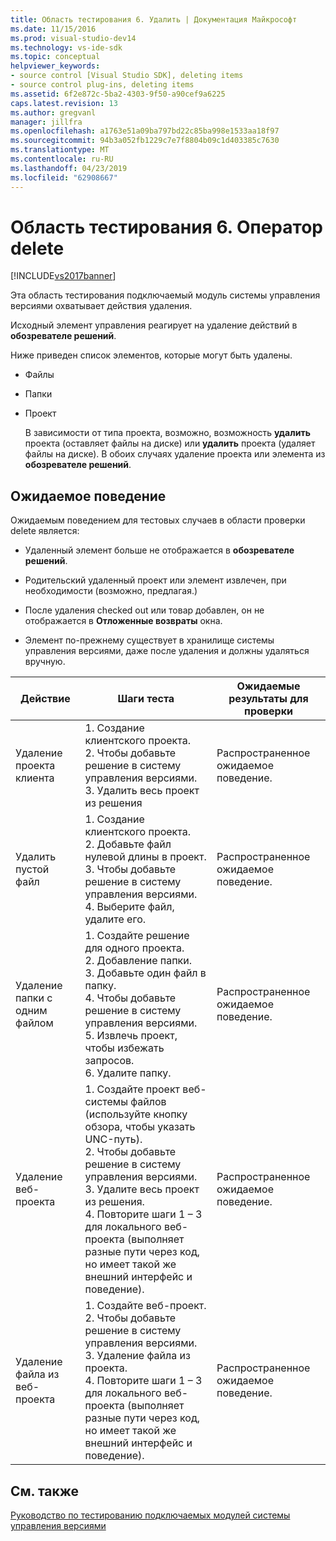 ```yaml
---
title: Область тестирования 6. Удалить | Документация Майкрософт
ms.date: 11/15/2016
ms.prod: visual-studio-dev14
ms.technology: vs-ide-sdk
ms.topic: conceptual
helpviewer_keywords:
- source control [Visual Studio SDK], deleting items
- source control plug-ins, deleting items
ms.assetid: 6f2e872c-5ba2-4303-9f50-a90cef9a6225
caps.latest.revision: 13
ms.author: gregvanl
manager: jillfra
ms.openlocfilehash: a1763e51a09ba797bd22c85ba998e1533aa18f97
ms.sourcegitcommit: 94b3a052fb1229c7e7f8804b09c1d403385c7630
ms.translationtype: MT
ms.contentlocale: ru-RU
ms.lasthandoff: 04/23/2019
ms.locfileid: "62908667"
---
```

# <a name="test-area-6-delete"></a>Область тестирования 6. Оператор delete
[!INCLUDE[vs2017banner](../../includes/vs2017banner.md)]

Эта область тестирования подключаемый модуль системы управления версиями охватывает действия удаления.  
  
 Исходный элемент управления реагирует на удаление действий в **обозревателе решений**.  
  
 Ниже приведен список элементов, которые могут быть удалены.  
  
- Файлы  
  
- Папки  
  
- Проект  
  
  В зависимости от типа проекта, возможно, возможность **удалить** проекта (оставляет файлы на диске) или **удалить** проекта (удаляет файлы на диске). В обоих случаях удаление проекта или элемента из **обозревателе решений**.  
  
## <a name="expected-behavior"></a>Ожидаемое поведение  
 Ожидаемым поведением для тестовых случаев в области проверки delete является:  
  
- Удаленный элемент больше не отображается в **обозревателе решений**.  
  
- Родительский удаленный проект или элемент извлечен, при необходимости (возможно, предлагая.)  
  
- После удаления checked out или товар добавлен, он не отображается в **Отложенные возвраты** окна.  
  
- Элемент по-прежнему существует в хранилище системы управления версиями, даже после удаления и должны удаляться вручную.  
  
|Действие|Шаги теста|Ожидаемые результаты для проверки|  
|------------|----------------|--------------------------------|  
|Удаление проекта клиента|1.  Создание клиентского проекта.<br />2.  Чтобы добавьте решение в систему управления версиями.<br />3.  Удалить весь проект из решения|Распространенное ожидаемое поведение.|  
|Удалить пустой файл|1.  Создание клиентского проекта.<br />2.  Добавьте файл нулевой длины в проект.<br />3.  Чтобы добавьте решение в систему управления версиями.<br />4.  Выберите файл, удалите его.|Распространенное ожидаемое поведение.|  
|Удаление папки с одним файлом|1.  Создайте решение для одного проекта.<br />2.  Добавление папки.<br />3.  Добавьте один файл в папку.<br />4.  Чтобы добавьте решение в систему управления версиями.<br />5.  Извлечь проект, чтобы избежать запросов.<br />6.  Удалите папку.|Распространенное ожидаемое поведение.|  
|Удаление веб-проекта|1.  Создайте проект веб-системы файлов (используйте кнопку обзора, чтобы указать UNC-путь).<br />2.  Чтобы добавьте решение в систему управления версиями.<br />3.  Удалите весь проект из решения.<br />4.  Повторите шаги 1 – 3 для локального веб-проекта (выполняет разные пути через код, но имеет такой же внешний интерфейс и поведение).|Распространенное ожидаемое поведение.|  
|Удаление файла из веб-проекта|1.  Создайте веб-проект.<br />2.  Чтобы добавьте решение в систему управления версиями.<br />3.  Удаление файла из проекта.<br />4.  Повторите шаги 1 – 3 для локального веб-проекта (выполняет разные пути через код, но имеет такой же внешний интерфейс и поведение).|Распространенное ожидаемое поведение.|  
  
## <a name="see-also"></a>См. также  
 [Руководство по тестированию подключаемых модулей системы управления версиями](../../extensibility/internals/test-guide-for-source-control-plug-ins.md)
